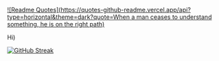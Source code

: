 [![Readme Quotes](https://quotes-github-readme.vercel.app/api?type=horizontal&theme=dark?quote=When a man ceases to understand something, he is on the right path)](https://github.com/piyushsuthar/github-readme-quotes)

Hi)

[![GitHub Streak](https://streak-stats.demolab.com?user=Ekeleni&theme=modern-lilac&hide_border=true&border_radius=45&date_format=j%20M%5B%20Y%5D)](https://git.io/streak-stats)
